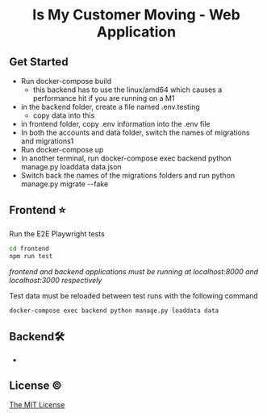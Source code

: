 <h1 align="center">Is My Customer Moving - Web Application</h1>

## Get Started

- Run docker-compose build
  - this backend has to use the linux/amd64 which causes a performance hit if you are running on a M1
- in the backend folder, create a file named .env.testing
  - copy data into this
- in frontend folder, copy .env information into the .env file
- In both the accounts and data folder, switch the names of migrations and migrations1
- Run docker-compose up
- In another terminal, run docker-compose exec backend python manage.py loaddata data.json
- Switch back the names of the migrations folders and run python manage.py migrate --fake

## Frontend ⭐

Run the E2E Playwright tests

```bash
cd frontend
npm run test
```

*frontend and backend applications must be running at localhost:8000 and localhost:3000 respectively*

Test data must be reloaded between test runs with the following command

```bash
docker-compose exec backend python manage.py loaddata data
```


## Backend🛠

-

## License ©

[The MIT License](LICENSE)
